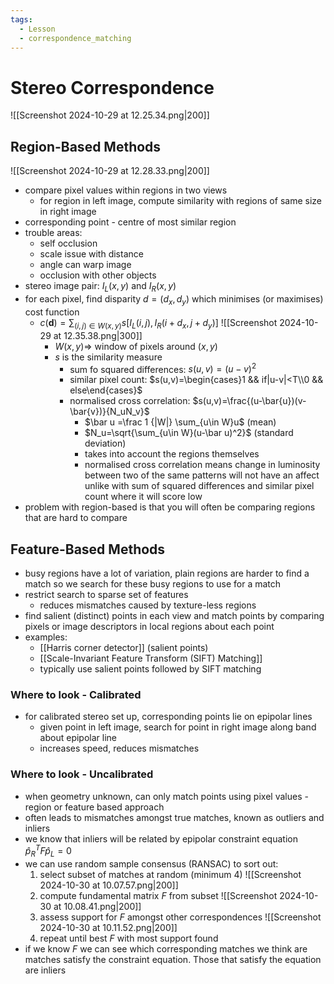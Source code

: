 ```yaml
---
tags:
  - Lesson
  - correspondence_matching
---
```

# Stereo Correspondence
![[Screenshot 2024-10-29 at 12.25.34.png|200]]
## Region-Based Methods
![[Screenshot 2024-10-29 at 12.28.33.png|200]]
- compare pixel values within regions in two views
	- for region in left image, compute similarity with regions of same size in right image
- corresponding point - centre of most similar region
- trouble areas:
	- self occlusion
	- scale issue with distance
	- angle can warp image
	- occlusion with other objects
- stereo image pair: $I_L(x,y)$ and $I_R(x,y)$
- for each pixel, find disparity $d=(d_x, d_y)$ which minimises (or maximises) cost function
	- $c(\boldsymbol{d})=\sum_{(i,j)\in W(x,y)}s[I_L(i,j),I_R(i+d_x,j+d_y)]$
		![[Screenshot 2024-10-29 at 12.35.38.png|300]]
		- $W(x,y) \Rightarrow$ window of pixels around $(x,y)$
		- $s$ is the similarity measure
			- sum fo squared differences: $s(u,v)=(u-v)^2$
			- similar pixel count: $s(u,v)=\begin{cases}1 && if|u-v|<T\\0 && else\end{cases}$
			- normalised cross correlation: $s(u,v)=\frac{(u-\bar{u})(v-\bar{v})}{N_uN_v}$
				- $\bar u =\frac 1 {|W|} \sum_{u\in W}u$ (mean)
				- $N_u=\sqrt{\sum_{u\in W}(u-\bar u)^2}$ (standard deviation)
				- takes into account the regions themselves
				- normalised cross correlation means change in luminosity between two of the same patterns will not have an affect unlike with sum of squared differences and similar pixel count where it will score low
- problem with region-based is that you will often be comparing regions that are hard to compare
## Feature-Based Methods
- busy regions have a lot of variation, plain regions are harder to find a match so we search for these busy regions to use for a match
- restrict search to sparse set of features
	- reduces mismatches caused by texture-less regions
- find salient (distinct) points in each view and match points by comparing pixels or image descriptors in local regions about each point
- examples:
	- [[Harris corner detector]] (salient points)
	- [[Scale-Invariant Feature Transform (SIFT) Matching]]
	- typically use salient points followed by SIFT matching
### Where to look - Calibrated
- for calibrated stereo set up, corresponding points lie on epipolar lines
	- given point in left image, search for point in right image along band about epipolar line
	- increases speed, reduces mismatches
### Where to look - Uncalibrated
- when geometry unknown, can only match points using pixel values - region or feature based approach
- often leads to mismatches amongst true matches, known as outliers and inliers
- we know that inliers will be related by epipolar constraint equation $\hat p _R ^T F \hat p _L=0$ 
- we can use random sample consensus (RANSAC) to sort out:
	1. select subset of matches at random (minimum 4)
		![[Screenshot 2024-10-30 at 10.07.57.png|200]]
	2. compute fundamental matrix $F$ from subset
		![[Screenshot 2024-10-30 at 10.08.41.png|200]]
	3. assess support for $F$ amongst other correspondences
		![[Screenshot 2024-10-30 at 10.11.52.png|200]]
	4. repeat until best $F$ with most support found
- if we know $F$ we can see which corresponding matches we think are matches satisfy the constraint equation. Those that satisfy the equation are inliers





